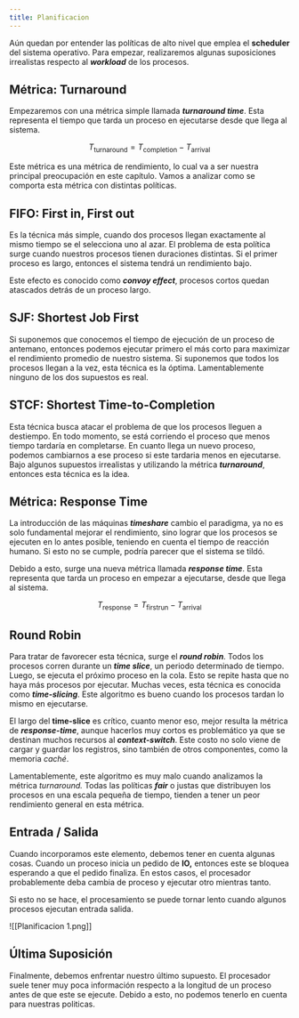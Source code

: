 ```yaml
---
title: Planificacion
---
```


Aún quedan por entender las políticas de alto nivel que emplea el **scheduler** del sistema operativo. Para empezar, realizaremos algunas suposiciones irrealistas respecto al ***workload*** de los procesos.

## Métrica: Turnaround

Empezaremos con una métrica simple llamada ***turnaround time***. Esta representa el tiempo que tarda un proceso en ejecutarse desde que llega al sistema.

$$
T_{\text{turnaround}} = T_{\text{completion}} - T_{\text{arrival}}
$$

Este métrica es una métrica de rendimiento, lo cual va a ser nuestra principal preocupación en este capítulo. Vamos a analizar como se comporta esta métrica con distintas políticas.

## FIFO: First in, First out

Es la técnica más simple, cuando dos procesos llegan exactamente al mismo tiempo se el selecciona uno al azar. El problema de esta política surge cuando nuestros procesos tienen duraciones distintas. Si el primer proceso es largo, entonces el sistema tendrá un rendimiento bajo.

Este efecto es conocido como ***convoy effect***, procesos cortos quedan atascados detrás de un proceso largo.

## SJF: Shortest Job First

Si suponemos que conocemos el tiempo de ejecución de un proceso de antemano, entonces podemos ejecutar primero el más corto para maximizar el rendimiento promedio de nuestro sistema. Si suponemos que todos los procesos llegan a la vez, esta técnica es la óptima. Lamentablemente ninguno de los dos supuestos es real.

## STCF: Shortest Time-to-Completion

Esta técnica busca atacar el problema de que los procesos lleguen a destiempo. En todo momento, se está corriendo el proceso que menos tiempo tardaría en completarse. En cuanto llega un nuevo proceso, podemos cambiarnos a ese proceso si este tardaria menos en ejecutarse. Bajo algunos supuestos irrealistas y utilizando la métrica ***turnaround***, entonces esta técnica es la idea.

## Métrica: Response Time

La introducción de las máquinas ***timeshare*** cambio el paradigma, ya no es solo fundamental mejorar el rendimiento, sino lograr que los procesos se ejecuten en lo antes posible, teniendo en cuenta el tiempo de reacción humano. Si esto no se cumple, podría parecer que el sistema se tildó.

Debido a esto, surge una nueva métrica llamada ***response time***. Esta representa que tarda un proceso en empezar a ejecutarse, desde que llega al sistema.

$$
T_{\text{response}} = T_{\text{firstrun}} - T_{\text{arrival}}
$$

## Round Robin

Para tratar de favorecer esta técnica, surge el ***round robin***. Todos los procesos corren durante un ***time slice***, un periodo determinado de tiempo. Luego, se ejecuta el próximo proceso en la cola. Esto se repite hasta que no haya más procesos por ejecutar. Muchas veces, esta técnica es conocida como ***time-slicing***. Este algoritmo es bueno cuando los procesos tardan lo mismo en ejecutarse.

El largo del **time-slice** es crítico, cuanto menor eso, mejor resulta la métrica de ***response-time***, aunque hacerlos muy cortos es problemático ya que se destinan muchos recursos al ***context-switch***. Este costo no solo viene de cargar y guardar los registros, sino también de otros componentes, como la memoria *caché*.

Lamentablemente, este algoritmo es muy malo cuando analizamos la métrica *turnaround.* Todas las políticas ***fair*** o justas que distribuyen los procesos en una escala pequeña de tiempo, tienden a tener un peor rendimiento general en esta métrica.

## Entrada / Salida

Cuando incorporamos este elemento, debemos tener en cuenta algunas cosas. Cuando un proceso inicia un pedido de **IO,** entonces este se bloquea esperando a que el pedido finaliza. En estos casos, el procesador probablemente deba cambia de proceso y ejecutar otro mientras tanto.

Si esto no se hace, el procesamiento se puede tornar lento cuando algunos procesos ejecutan entrada salida.

![[Planificacion 1.png]]

## Última Suposición

Finalmente, debemos enfrentar nuestro último supuesto. El procesador suele tener muy poca información respecto a la longitud de un proceso antes de que este se ejecute. Debido a esto, no podemos tenerlo en cuenta para nuestras politicas.
